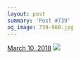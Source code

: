 ```yaml
---
layout: post
summary: 'Post #739'
og_image: 739-960.jpg
---
```


<p>
  <time>
    <a href="/739">March 10, 2018</a>
  </time>
  <a href="/739">
    <img src="{{ site.assets_url }}/739-480.jpg" srcset="{{ site.assets_url }}/739-240.jpg 240w, {{ site.assets_url }}/739-480.jpg 480w, {{ site.assets_url }}/739-720.jpg 720w, {{ site.assets_url }}/739-960.jpg 960w" sizes="(min-width: 700px) 50vw, calc(100vw - 2rem)" />
  </a>
</p>
